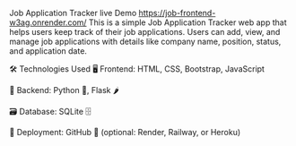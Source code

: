 Job Application Tracker 
live Demo https://job-frontend-w3ag.onrender.com/ 
This is a simple Job Application Tracker web app that helps users keep track of their job applications. 
Users can add, view, and manage job applications with details like company name, position, status, and application date.

🛠️ Technologies Used 🖥️ Frontend: HTML, CSS, Bootstrap, JavaScript

🔧 Backend: Python 🐍, Flask 🌶️

🗃️ Database: SQLite 🗄️

🚀 Deployment: GitHub 🔗 (optional: Render, Railway, or Heroku)
